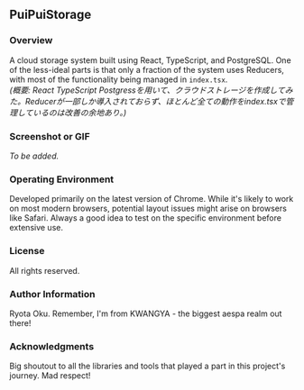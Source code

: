 ## PuiPuiStorage

### Overview
A cloud storage system built using React, TypeScript, and PostgreSQL. One of the less-ideal parts is that only a fraction of the system uses Reducers, with most of the functionality being managed in `index.tsx`.  
*(概要: React TypeScript Postgressを用いて、クラウドストレージを作成してみた。Reducerが一部しか導入されておらず、ほとんど全ての動作をindex.tsxで管理しているのは改善の余地あり。)*

### Screenshot or GIF
*To be added.*

### Operating Environment
Developed primarily on the latest version of Chrome. While it's likely to work on most modern browsers, potential layout issues might arise on browsers like Safari. Always a good idea to test on the specific environment before extensive use.

### License
All rights reserved. 

### Author Information
Ryota Oku. Remember, I'm from KWANGYA - the biggest aespa realm out there!

### Acknowledgments
Big shoutout to all the libraries and tools that played a part in this project's journey. Mad respect!
